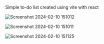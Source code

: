 Simple to-do list created using vite with react

![Screenshot 2024-02-10 151012](https://github.com/Slaveev/Todo-React/assets/114510055/f015d745-cfd8-4c4d-8fc6-c737af2823e8)


![Screenshot 2024-02-10 151011](https://github.com/Slaveev/Todo-React/assets/114510055/7418b77f-e02d-462d-a4dc-b378cf46d0d2)



![Screenshot 2024-02-10 151125](https://github.com/Slaveev/Todo-React/assets/114510055/aa01b5fa-1e2c-450f-b4f2-fe06000d91da)
